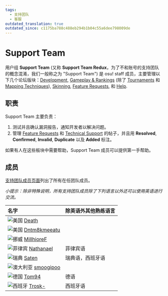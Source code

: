 ```yaml
---
tags:
  - 支持团队
  - 客服
outdated_translation: true
outdated_since: c1175ba788c488eb294b1b04c55a6dee798009de
---
```


# Support Team

用户组 **Support Team** (又称 **Support Team Redux**，为了不和账号的支持团队的概念混淆，我们一般称之为 "Support Team") 是 osu! staff 成员，主要管理以下几个论坛版块：[Development](https://osu.ppy.sh/community/forums/2), [Gameplay & Rankings](https://osu.ppy.sh/community/forums/13) (除了 [Tournaments](https://osu.ppy.sh/community/forums/55) 和 [Mapping Techniques](https://osu.ppy.sh/community/forums/61)), [Skinning](https://osu.ppy.sh/community/forums/15), [Feature Requests](https://osu.ppy.sh/community/forums/4), 和 [Help](https://osu.ppy.sh/community/forums/5).

## 职责

Support Team 主要负责：

1. 测试并且确认漏洞报告，通知开发者以解决问题。
2. 管理 [Feature Requests](https://osu.ppy.sh/community/forums/4) 和 [Technical Support](https://osu.ppy.sh/community/forums/5) 的帖子，并且用 **Resolved**, **Confirmed**, **Invalid**, **Duplicate** 以及 **Added** 标注。

如果有人在这些板块中需要帮助，Support Team 成员可以提供第一手帮助。

## 成员

[支持团队成员页面](https://osu.ppy.sh/groups/22)列出了所有在任团队成员。

*小提示：除非特殊说明，所有支持团队成员除了下列语言以外还可以使用英语进行交流。*

| 名字 | 除英语外其他熟练语言 |
| :-- | :-- |
| ![][flag_US] [Death](https://osu.ppy.sh/users/3242450) |  |
| ![][flag_US] [Dntm8kmeeatu](https://osu.ppy.sh/users/5428812) |  |
| ![][flag_NO] [MillhioreF](https://osu.ppy.sh/users/941094) |  |
| ![][flag_PH] [Nathanael](https://osu.ppy.sh/users/2295078) | 菲律宾语 |
| ![][flag_SE] [Saten](https://osu.ppy.sh/users/444506) | 瑞典语，西班牙语 |
| ![][flag_AU] [smoogipoo](https://osu.ppy.sh/users/1040328) |  |
| ![][flag_DE] [Tom94](https://osu.ppy.sh/users/1857058) | 德语 |
| ![][flag_ES] [Trosk-](https://osu.ppy.sh/users/3469385) | 西班牙语 |

[flag_AU]: /wiki/shared/flag/AU.gif "澳大利亚"
[flag_DE]: /wiki/shared/flag/DE.gif "德国"
[flag_ES]: /wiki/shared/flag/ES.gif "西班牙"
[flag_NO]: /wiki/shared/flag/NO.gif "挪威"
[flag_PH]: /wiki/shared/flag/PH.gif "菲律宾"
[flag_SE]: /wiki/shared/flag/SE.gif "瑞典"
[flag_US]: /wiki/shared/flag/US.gif "美国"
